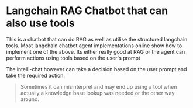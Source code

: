 # Langchain RAG Chatbot that can also use tools

This is a chatbot that can do RAG as well as utilise the structured langchain tools. Most langchain chatbot agent implementations online show 
how to implement one of the above. Its either really good at RAG or the agent can perform actions using tools based on the user's prompt

The intelli-chat however can take a decision based on the user prompt and take the required action.

> Sometimes it can misinterpret and may end up using a tool when actually a knowledge base lookup was needed or the other way around.
